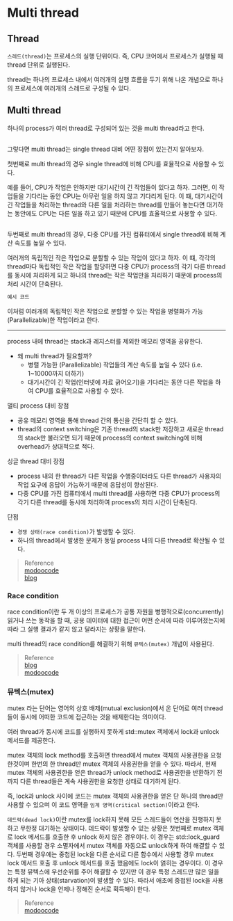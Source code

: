 # Multi thread

## Thread
`스레드(thread)`는 프로세스의 실행 단위이다. 즉, CPU 코어에서 프로세스가 실행될 때 thread 단위로 실행된다.

thread는 하나의 프로세스 내에서 여러개의 실행 흐름을 두기 위해 나온 개념으로 하나의 프로세스에 여러개의 스레드로 구성될 수 있다.

## Multi thread
하나의 process가 여러 thread로 구성되어 있는 것을 multi thread라고 한다.

```{figure} _image/thread vs multithread.png
```

그렇다면 multi thread는 single thread 대비 어떤 장점이 있는건지 알아보자.

첫번째로 multi thread의 경우 single thread에 비해 CPU를 효율적으로 사용할 수 있다.

예를 들어, CPU가 작업은 안하지만 대기시간이 긴 작업들이 있다고 하자. 그러면, 이 작업들을 기다리는 동안 CPU는 아무런 일을 하지 않고 기다리게 된다. 이 떄, 대기시간이 긴 작업들을 처리하는 thread와 다른 일을 처리하는 thread를 만들어 놓는다면 대기하는 동안에도 CPU는 다른 일을 하고 있기 때문에 CPU를 효율적으로 사용할 수 있다.

```{figure}
```

두번째로 multi thread의 경우, 다중 CPU를 가진 컴퓨터에서 single thread에 비해 계산 속도를 높일 수 있다.

여러개의 독립적인 작은 작업으로 분할할 수 있는 작업이 있다고 하자. 이 떄, 각각의 thread마다 독립적인 작은 작업을 할당하면 다중 CPU가 process의 각기 다른 thread를 동시에 처리하게 되고 하나의 thread는 작은 작업만을 처리하기 때문에 process의 처리 시간이 단축된다.

```cpp
예시 코드
```

이처럼 여러개의 독립적인 작은 작업으로 분할할 수 있는 작업을 병렬화가 가능(Parallelizable)한 작업이라고 한다.

---


process 내에 thread는 stack과 레지스터를 제외한 메모리 영역을 공유한다.

* 왜 multi thread가 필요할까?
  * 병렬 가능한 (Parallelizable) 작업들의 계산 속도를 높일 수 있다 (i.e. 1~10000까지 더하기)
  * 대기시간이 긴 작업(인터넷에 자료 긁어오기)을 기다리는 동안 다른 작업을 하여 CPU를 효율적으로 사용할 수 있다.


멀티 process 대비 장점
* 공유 메모리 영역을 통해  thread 간의 통신을 간단히 할 수 있다.
* thread의 context switching은 기존 thread의 stack만 저장하고 새로운 thread의 stack만 불러오면 되기 때문에  process의 context switching에 비해 overhead가 상대적으로 적다.

싱글 thread 대비 장점
* process 내의 한 thread가 다른 작업을 수행중이더라도 다른 thread가 사용자의 작업 요구에 응답이 가능하기 때문에 응답성이 향상된다.
* 다중 CPU를 가진 컴퓨터에서 multi thread를 사용하면 다중 CPU가 process의 각기 다른 thread를 동시에 처리하여 process의 처리 시간이 단축된다.

단점
* `경쟁 상태(race condition)`가 발생할 수 있다.
* 하나의 thread에서 발생한 문제가 동일 process 내의 다른 thread로 확산될 수 있다.

> Reference  
> [modoocode](https://modoocode.com/269)  
> [blog](https://code-lab1.tistory.com/43)  

### Race condition
race condition이란 두 개 이상의 프로세스가 공통 자원을 병행적으로(concurrently) 읽거나 쓰는 동작을 할 때, 공용 데이터에 대한 접근이 어떤 순서에 따라 이루어졌는지에 따라 그 실행 결과가 같지 않고 달라지는 상황을 말한다.

multi thread의 race condition를 해결하기 위해 `뮤텍스(mutex)` 개념이 사용된다.

> Reference  
> [blog](https://iredays.tistory.com/125)  
> [modoocode](https://modoocode.com/270)  



### 뮤텍스(mutex)
mutex 라는 단어는 영어의 상호 배제(mutual exclusion)에서 온 단어로 여러 thread 들이 동시에 어떠한 코드에 접근하는 것을 배제한다는 의미이다.

여러 thread가 동시에 코드를 실행하지 못하게 std::mutex 객체에서 lock과 unlock 메서드를 제공한다. 

mutex 객체의 lock method를 호출하면 thread에서 mutex 객체의 사용권한을 요청한것이며 한번의 한 thread만 mutex 객체의 사용권한을 얻을 수 있다. 따라서, 현재 mutex 객체의 사용권한을 얻은 thread가 unlock method로 사용권한을 반환하기 전까지 다른 thread들은 계속 사용권한을 요청한 상태로 대기하게 된다.

즉, lock과 unlock 사이에 코드는 mutex 객체의 사용권한을 얻은 단 하나의 thread만 사용할 수 있으며 이 코드 영역을 `임계 영역(critical section)`이라고 한다.

`데드락(dead lock)`이란 mutex를 lock하지 못해 모든 스레드들이 연산을 진행하지 못하고 무한정 대기하는 상태이다. 데드락이 발생할 수 있는 상황은 첫번째로 mutex 객체로 lock 메서드를 호출한 후 unlock 하지 않은 경우이다. 이 경우는 std::lock_guard 객체를 사용할 경우 소멸자에서 mutex 객체를 자동으로 unlock하게 하여 해결할 수 있다. 두번째 경우에는 중첩된 lock을 다른 순서로 다른 함수에서 사용할 경우 mutex lock 메서드 호출 후 unlock 메서드를 호출 했음에도 lock이 얽히는 경우이다. 이 경우는 특정 뮤텍스에 우선순위를 주어 해결할 수 있지만 이 경우 특정 스레드만 많은 일을 하게 되는 기아 상태(starvation)이 발생할 수 있다. 따라서 애초에 중첩된 lock을 사용하지 않거나 lock을 언제나 정해진 순서로 획득해야 한다.

> Reference  
> [modoocode](https://modoocode.com/270)  